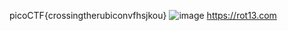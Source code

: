 picoCTF{crossingtherubiconvfhsjkou}
![image](https://github.com/user-attachments/assets/e6a4f3fe-4b3c-4604-972d-70c0454e449f)
https://rot13.com
